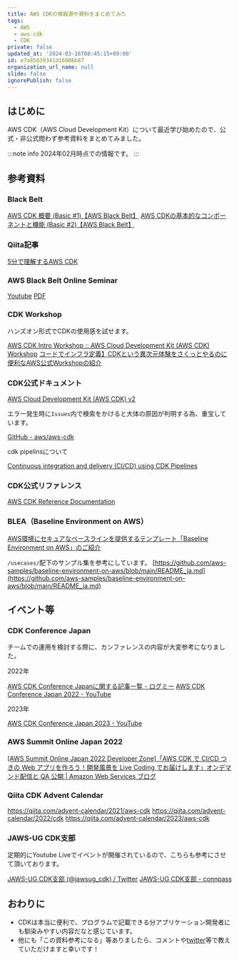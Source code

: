 ```yaml
---
title: AWS CDKの情報源や資料をまとめてみた
tags:
  - AWS
  - aws-cdk
  - CDK
private: false
updated_at: '2024-03-16T08:45:15+09:00'
id: e7e85839341d16006b87
organization_url_name: null
slide: false
ignorePublish: false
---
```

## はじめに

AWS CDK（AWS Cloud Development Kit）について最近学び始めたので、公式・非公式問わず参考資料をまとめてみました。

:::note info
2024年02月時点での情報です。
:::

## 参考資料

### Black Belt

[AWS CDK 概要 (Basic #1)【AWS Black Belt】](https://www.youtube.com/watch?v=BmCpa44rAXI)
[AWS CDKの基本的なコンポーネントと機能 (Basic #2)【AWS Black Belt】](https://www.youtube.com/watch?v=aqa2bFFzcjs)

### Qiita記事

[5分で理解するAWS CDK](https://qiita.com/Brutus/items/6c8d9bfaab7af53d154a)

### AWS Black Belt Online Seminar

[Youtube](https://www.youtube.com/watch?v=1i7kWqpqtoY)
[PDF](https://pages.awscloud.com/rs/112-TZM-766/images/20200303_BlackBelt_CDK.pdf)

### CDK Workshop

ハンズオン形式でCDKの使用感を試せます。

[AWS CDK Intro Workshop :: AWS Cloud Development Kit (AWS CDK) Workshop](https://cdkworkshop.com/)
[コードでインフラ定義】CDKという異次元体験をさくっとやるのに便利なAWS公式Workshopの紹介](https://dev.classmethod.jp/articles/cdk-workshop-typescript/)

### CDK公式ドキュメント

[AWS Cloud Development Kit (AWS CDK) v2](https://docs.aws.amazon.com/ja_jp/cdk/v2/guide/home.html)

エラー発生時に`Issues`内で検索をかけると大体の原因が判明する為、重宝しています。

[GitHub - aws/aws-cdk](https://github.com/aws/aws-cdk)

cdk pipelinsについて

[Continuous integration and delivery (CI/CD) using CDK Pipelines](https://docs.aws.amazon.com/cdk/v2/guide/cdk_pipeline.html)

### CDK公式リファレンス

[AWS CDK Reference Documentation](https://docs.aws.amazon.com/cdk/api/v2/)

### BLEA（Baseline Environment on AWS）

[AWS環境にセキュアなベースラインを提供するテンプレート「Baseline Environment on AWS」のご紹介](https://aws.amazon.com/jp/blogs/news/announcing-baseline-environment-on-aws/)

`/usecases/`配下のサンプル集を参考にしています。
[https://github.com/aws-samples/baseline-environment-on-aws/blob/main/README_ja.md](https://github.com/aws-samples/baseline-environment-on-aws/blob/main/README_ja.md)

## イベント等

### CDK Conference Japan

チームでの運用を検討する際に、カンファレンスの内容が大変参考になりました。

2022年

[AWS CDK Conference Japanに関する記事一覧 - ログミー](https://logmi.jp/events/3177)
[AWS CDK Conference Japan 2022 - YouTube](https://www.youtube.com/watch?v=O2JXUyOBjt8)

2023年

[AWS CDK Conference Japan 2023 - YouTube](https://www.youtube.com/watch?v=FqsUe3nV_R0)

### AWS Summit Online Japan 2022

[[AWS Summit Online Japan 2022 Developer Zone]「AWS CDK で CI/CD つきの Web アプリを作ろう！開発風景を Live Coding でお届けします」オンデマンド配信と QA 公開 | Amazon Web Services ブログ](https://aws.amazon.com/jp/blogs/news/aws-summit-2022-cdk-livecoding/)

### Qiita CDK Advent Calendar

<https://qiita.com/advent-calendar/2021/aws-cdk>
<https://qiita.com/advent-calendar/2022/cdk>
<https://qiita.com/advent-calendar/2023/aws-cdk>

### JAWS-UG CDK支部

定期的にYoutube Liveでイベントが開催されているので、こちらも参考にさせて頂いております。

[JAWS-UG CDK支部 (@jawsug_cdk) / Twitter](https://twitter.com/jawsug_cdk)
[JAWS-UG CDK支部 - connpass](https://jawsug-cdk.connpass.com/)

## おわりに

- CDKは本当に便利で、プログラムで記載できる分アプリケーション開発者にも馴染みやすい内容だなと感じています。
- 他にも「この資料参考になる」等ありましたら、コメントや[twitter](https://twitter.com/yoyoyo_pg)等で教えていただけますと幸いです！

